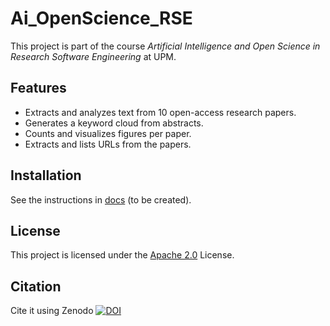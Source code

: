 # Ai_OpenScience_RSE
This project is part of the course *Artificial Intelligence and Open Science in Research Software Engineering* at UPM.

## Features
- Extracts and analyzes text from 10 open-access research papers.
- Generates a keyword cloud from abstracts.
- Counts and visualizes figures per paper.
- Extracts and lists URLs from the papers.

## Installation
See the instructions in [docs](docs/installation.md) (to be created).

## License
This project is licensed under the [Apache 2.0](LICENSE) License.

## Citation
Cite it using Zenodo
[![DOI](https://zenodo.org/badge/DOI/10.5281/zenodo.14962748.svg)](https://doi.org/10.5281/zenodo.14962748)